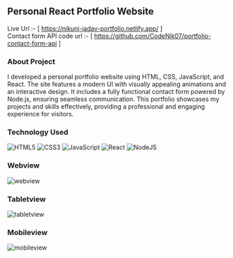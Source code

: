 ## Personal React Portfolio Website
Live Url :- [ https://nikunj-jadav-portfolio.netlify.app/ ]<br/>
Contact form API code url :- [ https://github.com/CodeNik07/portfolio-contact-form-api ]

### About Project
I developed a personal portfolio website using HTML, CSS, JavaScript, and React. The site features a modern UI with visually appealing animations and an interactive design. It includes a fully functional contact form powered by Node.js, ensuring seamless communication. This portfolio showcases my projects and skills effectively, providing a professional and engaging experience for visitors.

### Technology Used
![HTML5](https://img.shields.io/badge/html5-%23E34F26.svg?style=for-the-badge&logo=html5&logoColor=white)
![CSS3](https://img.shields.io/badge/css3-%231572B6.svg?style=for-the-badge&logo=css3&logoColor=white)
![JavaScript](https://img.shields.io/badge/javascript-%23323330.svg?style=for-the-badge&logo=javascript&logoColor=%23F7DF1E)
![React](https://img.shields.io/badge/react-%2320232a.svg?style=for-the-badge&logo=react&logoColor=%2361DAFB)
![NodeJS](https://img.shields.io/badge/node.js-6DA55F?style=for-the-badge&logo=node.js&logoColor=white)


### Webview
![webview](https://github.com/CodeNik07/react-personal-portfolio/blob/main/public/webview.PNG)


### Tabletview
![tabletview](https://github.com/CodeNik07/react-personal-portfolio/blob/main/public/tabletiew.PNG)


### Mobileview
![mobileview](https://github.com/CodeNik07/react-personal-portfolio/blob/main/public/mobileview.PNG)
